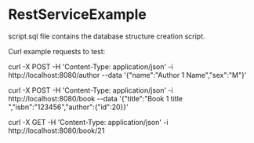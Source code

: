 # RestServiceExample

script.sql file contains the database structure creation script.

Curl example requests to test:

curl -X POST -H 'Content-Type: application/json' -i http://localhost:8080/author --data '{"name":"Author 1 Name","sex":"M"}'

curl -X POST -H 'Content-Type: application/json' -i http://localhost:8080/book --data '{"title":"Book 1 title ","isbn":"123456","author":{"id":20}}'

curl -X GET -H 'Content-Type: application/json' -i http://localhost:8080/book/21
